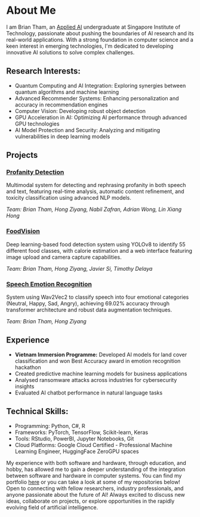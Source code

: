 # About Me

I am Brian Tham, an [Applied AI](https://www.singaporetech.edu.sg/undergraduate-programmes/applied-artificial-intelligence) undergraduate at Singapore Institute of Technology, passionate about pushing the boundaries of AI research and its real-world applications. With a strong foundation in computer science and a keen interest in emerging technologies, I'm dedicated to developing innovative AI solutions to solve complex challenges.

## Research Interests:
- Quantum Computing and AI Integration: Exploring synergies between quantum algorithms and machine learning
- Advanced Recommender Systems: Enhancing personalization and accuracy in recommendation engines
- Computer Vision: Developing robust object detection
- GPU Acceleration in AI: Optimizing AI performance through advanced GPU technologies
- AI Model Protection and Security: Analyzing and mitigating vulnerabilities in deep learning models

## Projects

### [Profanity Detection](https://nightey3s-profanity-detection.hf.space)
Multimodal system for detecting and rephrasing profanity in both speech and text, featuring real-time analysis, automatic content refinement, and toxicity classification using advanced NLP models.

*Team: Brian Tham, Hong Ziyang, Nabil Zafran, Adrian Wong, Lin Xiang Hong*

### [FoodVision](https://nightey3s-foodvision.hf.space)
Deep learning-based food detection system using YOLOv8 to identify 55 different food classes, with calorie estimation and a web interface featuring image upload and camera capture capabilities.

*Team: Brian Tham, Hong Ziyang, Javier Si, Timothy Delaya*

### [Speech Emotion Recognition](https://github.com/Nightey3s/Speech-Emotion-Recognition-using-Wav2Vec2)
System using Wav2Vec2 to classify speech into four emotional categories (Neutral, Happy, Sad, Angry), achieving 69.02% accuracy through transformer architecture and robust data augmentation techniques.

*Team: Brian Tham, Hong Ziyang*

## Experience
- **Vietnam Immersion Programme:** Developed AI models for land cover classification and won Best Accuracy award in emotion recognition hackathon
- Created predictive machine learning models for business applications
- Analysed ransomware attacks across industries for cybersecurity insights
- Evaluated AI chatbot performance in natural language tasks

## Technical Skills:
- Programming: Python, C#, R
- Frameworks: PyTorch, TensorFlow, Scikit-learn, Keras
- Tools: RStudio, PowerBI, Jupyter Notebooks, Git
- Cloud Platforms: Google Cloud Certified - Professional Machine Learning Engineer, HuggingFace ZeroGPU spaces

My experience with both software and hardware, through education, and hobby, has allowed me to gain a deeper understanding of the integration between software and hardware in computer systems. You can find my portfolio [here](https://briantham.com) or you can take a look at some of my repositories below! Open to connecting with fellow researchers, industry professionals, and anyone passionate about the future of AI! Always excited to discuss new ideas, collaborate on projects, or explore opportunities in the rapidly evolving field of artificial intelligence.
